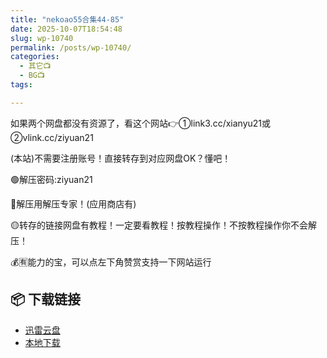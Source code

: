 ```yaml
---
title: "nekoao55合集44-85"
date: 2025-10-07T18:54:48
slug: wp-10740
permalink: /posts/wp-10740/
categories:
  - 其它📺
  - BG📺
tags:

---
```


如果两个网盘都没有资源了，看这个网站👉①link3.cc/xianyu21或②vlink.cc/ziyuan21

(本站)不需要注册账号！直接转存到对应网盘OK？懂吧！

🟢解压密码:ziyuan21

🔵解压用解压专家！(应用商店有)

🟡转存的链接网盘有教程！一定要看教程！按教程操作！不按教程操作你不会解压！

💰🈶能力的宝，可以点左下角赞赏支持一下网站运行

## 📦 下载链接
- [迅雷云盘](https://blziyuan21.com/pay-download/10740?key=4782b5ac67&down_id=0)
- [本地下载](https://blziyuan21.com/pay-download/10740?key=4782b5ac67&down_id=1)

